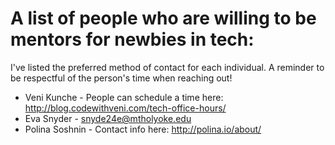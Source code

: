 # A list of people who are willing to be mentors for newbies in tech:

I've listed the preferred method of contact for each individual. A reminder to be respectful of the person's time when reaching out!

- Veni Kunche - People can schedule a time here: http://blog.codewithveni.com/tech-office-hours/
- Eva Snyder - snyde24e@mtholyoke.edu
- Polina Soshnin - Contact info here: http://polina.io/about/

